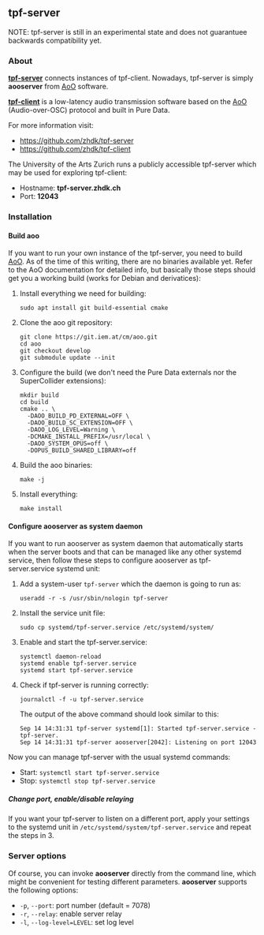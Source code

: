 ## tpf-server

NOTE: tpf-server is still in an experimental state and does not guarantuee
      backwards compatibility yet.


### About

**[tpf-server](https://github.com/zhdk/tpf-server)** connects instances of tpf-client.
Nowadays, tpf-server is simply **aooserver** from [AoO](https://git.iem.at/cm/aoo)
software.

**[tpf-client](https://github.com/zhdk/tpf-client)** is a low-latency audio
transmission software based on the [AoO](https://git.iem.at/cm/aoo)  (Audio-over-OSC)
protocol and built in Pure Data.


For more information visit:

  * https://github.com/zhdk/tpf-server
  * https://github.com/zhdk/tpf-client

The University of the Arts Zurich runs a publicly accessible tpf-server which may be
used for exploring tpf-client:

  * Hostname: **tpf-server.zhdk.ch**
  * Port:  **12043**

### Installation

#### Build aoo
If you want to run your own instance of the tpf-server, you need to build [AoO](https://git.iem.at/cm/aoo).
As of the time of this writing, there are no binaries available yet. Refer to the AoO documentation
for detailed info, but basically those steps should get you a working build (works for Debian
and derivatices):

  1. Install everything we need for building:

      ```
      sudo apt install git build-essential cmake
      ```

  2. Clone the aoo git repository:

      ```
      git clone https://git.iem.at/cm/aoo.git
      cd aoo
      git checkout develop
      git submodule update --init
      ```

  3. Configure the build (we don't need the Pure Data externals nor the SuperCollider extensions):

      ```
      mkdir build
      cd build
      cmake .. \
        -DAOO_BUILD_PD_EXTERNAL=OFF \
        -DAOO_BUILD_SC_EXTENSION=OFF \
        -DAOO_LOG_LEVEL=Warning \
        -DCMAKE_INSTALL_PREFIX=/usr/local \
        -DAOO_SYSTEM_OPUS=off \
        -DOPUS_BUILD_SHARED_LIBRARY=off
      ```

  4. Build the aoo binaries:

      ```
      make -j
      ```

  5. Install everything:

      ```
      make install
      ```

#### Configure aooserver as system daemon

If you want to run aooserver as system daemon that automatically
starts when the server boots and that can be managed like any
other systemd service, then follow these steps to configure aooserver
as tpf-server.service systemd unit:

  1. Add a system-user `tpf-server` which the daemon is going to run as:

      ```
      useradd -r -s /usr/sbin/nologin tpf-server
      ```

  2. Install the service unit file:

      ```
      sudo cp systemd/tpf-server.service /etc/systemd/system/
      ```

  3. Enable and start the tpf-server.service:

      ```
      systemctl daemon-reload
      systemd enable tpf-server.service
      systemd start tpf-server.service
      ```

  4. Check if tpf-server is running correctly:

      ```
      journalctl -f -u tpf-server.service
      ```

      The output of the above command should look similar to this:

      ```
      Sep 14 14:31:31 tpf-server systemd[1]: Started tpf-server.service - tpf-server.
      Sep 14 14:31:31 tpf-server aooserver[2042]: Listening on port 12043
      ```

Now you can manage tpf-server with the usual systemd commands:

  * Start: `systemctl start tpf-server.service`
  * Stop: `systemctl stop tpf-server.service`

##### Change port, enable/disable relaying
If you want your tpf-server to listen on a different port, apply your settings to the
systemd unit in `/etc/systemd/system/tpf-server.service` and repeat the steps in 3.

### Server options
Of course, you can invoke **aooserver** directly from the command line, which might be
convenient for testing different parameters. **aooserver** supports the following options:

  - `-p`, `--port`: port number (default = 7078)
  - `-r`, `--relay`: enable server relay
  - `-l`, `--log-level=LEVEL`:  set log level


